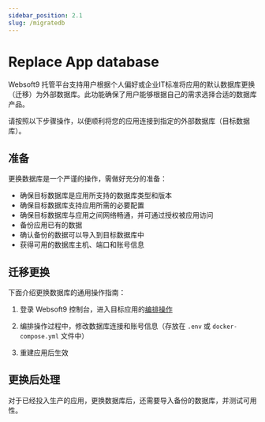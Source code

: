 ```yaml
---
sidebar_position: 2.1
slug: /migratedb
---
```


# Replace App database

Websoft9 托管平台支持用户根据个人偏好或企业IT标准将应用的默认数据库更换（迁移）为外部数据库。此功能确保了用户能够根据自己的需求选择合适的数据库产品。

请按照以下步骤操作，以便顺利将您的应用连接到指定的外部数据库（目标数据库）。

## 准备

更换数据库是一个严谨的操作，需做好充分的准备：  

* 确保目标数据库是应用所支持的数据库类型和版本
* 确保目标数据库支持应用所需的必要配置
* 确保目标数据库与应用之间网络畅通，并可通过授权被应用访问
* 备份应用已有的数据
* 确认备份的数据可以导入到目标数据库中
* 获得可用的数据库主机、端口和账号信息

## 迁移更换

下面介绍更换数据库的通用操作指南：

1. 登录 Websoft9 控制台，进入目标应用的[编排操作](./app-compose#dynamic)

2. 编排操作过程中，修改数据库连接和账号信息（存放在 `.env` 或 `docker-compose.yml` 文件中）

3. 重建应用后生效

## 更换后处理

对于已经投入生产的应用，更换数据库后，还需要导入备份的数据库，并测试可用性。  

